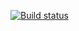 [![Build status](https://ci.appveyor.com/api/projects/status/n1byb741ap3xum7f?svg=true)](https://ci.appveyor.com/project/Zalina87/patterns-task1)